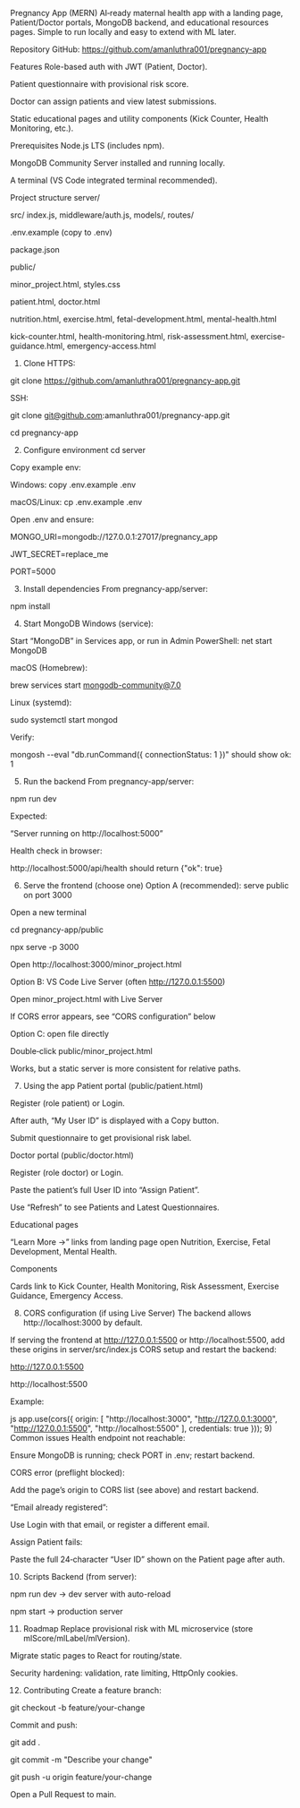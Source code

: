 Pregnancy App (MERN)
AI‑ready maternal health app with a landing page, Patient/Doctor portals, MongoDB backend, and educational resources pages. Simple to run locally and easy to extend with ML later.

Repository
GitHub: https://github.com/amanluthra001/pregnancy-app

Features
Role-based auth with JWT (Patient, Doctor).

Patient questionnaire with provisional risk score.

Doctor can assign patients and view latest submissions.

Static educational pages and utility components (Kick Counter, Health Monitoring, etc.).

Prerequisites
Node.js LTS (includes npm).

MongoDB Community Server installed and running locally.

A terminal (VS Code integrated terminal recommended).

Project structure
server/

src/ index.js, middleware/auth.js, models/, routes/

.env.example (copy to .env)

package.json

public/

minor_project.html, styles.css

patient.html, doctor.html

nutrition.html, exercise.html, fetal-development.html, mental-health.html

kick-counter.html, health-monitoring.html, risk-assessment.html, exercise-guidance.html, emergency-access.html

1) Clone
HTTPS:

git clone https://github.com/amanluthra001/pregnancy-app.git

SSH:

git clone git@github.com:amanluthra001/pregnancy-app.git

cd pregnancy-app

2) Configure environment
cd server

Copy example env:

Windows: copy .env.example .env

macOS/Linux: cp .env.example .env

Open .env and ensure:

MONGO_URI=mongodb://127.0.0.1:27017/pregnancy_app

JWT_SECRET=replace_me

PORT=5000

3) Install dependencies
From pregnancy-app/server:

npm install

4) Start MongoDB
Windows (service):

Start “MongoDB” in Services app, or run in Admin PowerShell: net start MongoDB

macOS (Homebrew):

brew services start mongodb-community@7.0

Linux (systemd):

sudo systemctl start mongod

Verify:

mongosh --eval "db.runCommand({ connectionStatus: 1 })" should show ok: 1

5) Run the backend
From pregnancy-app/server:

npm run dev

Expected:

“Server running on http://localhost:5000”

Health check in browser:

http://localhost:5000/api/health should return {"ok": true}

6) Serve the frontend (choose one)
Option A (recommended): serve public on port 3000

Open a new terminal

cd pregnancy-app/public

npx serve -p 3000

Open http://localhost:3000/minor_project.html

Option B: VS Code Live Server (often http://127.0.0.1:5500)

Open minor_project.html with Live Server

If CORS error appears, see “CORS configuration” below

Option C: open file directly

Double‑click public/minor_project.html

Works, but a static server is more consistent for relative paths.

7) Using the app
Patient portal (public/patient.html)

Register (role patient) or Login.

After auth, “My User ID” is displayed with a Copy button.

Submit questionnaire to get provisional risk label.

Doctor portal (public/doctor.html)

Register (role doctor) or Login.

Paste the patient’s full User ID into “Assign Patient”.

Use “Refresh” to see Patients and Latest Questionnaires.

Educational pages

“Learn More →” links from landing page open Nutrition, Exercise, Fetal Development, Mental Health.

Components

Cards link to Kick Counter, Health Monitoring, Risk Assessment, Exercise Guidance, Emergency Access.

8) CORS configuration (if using Live Server)
The backend allows http://localhost:3000 by default.

If serving the frontend at http://127.0.0.1:5500 or http://localhost:5500, add these origins in server/src/index.js CORS setup and restart the backend:

http://127.0.0.1:5500

http://localhost:5500

Example:

js
app.use(cors({
  origin: [
    "http://localhost:3000",
    "http://127.0.0.1:3000",
    "http://127.0.0.1:5500",
    "http://localhost:5500"
  ],
  credentials: true
}));
9) Common issues
Health endpoint not reachable:

Ensure MongoDB is running; check PORT in .env; restart backend.

CORS error (preflight blocked):

Add the page’s origin to CORS list (see above) and restart backend.

“Email already registered”:

Use Login with that email, or register a different email.

Assign Patient fails:

Paste the full 24‑character “User ID” shown on the Patient page after auth.

10) Scripts
Backend (from server):

npm run dev → dev server with auto-reload

npm start → production server

11) Roadmap
Replace provisional risk with ML microservice (store mlScore/mlLabel/mlVersion).

Migrate static pages to React for routing/state.

Security hardening: validation, rate limiting, HttpOnly cookies.

12) Contributing
Create a feature branch:

git checkout -b feature/your-change

Commit and push:

git add .

git commit -m "Describe your change"

git push -u origin feature/your-change

Open a Pull Request to main.
